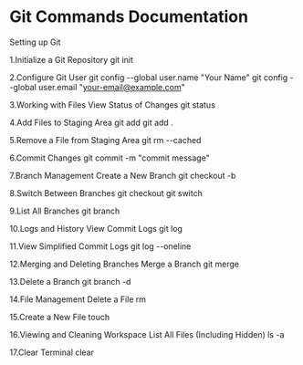 # Git Commands Documentation

Setting up Git

1.Initialize a Git Repository
    git init

2.Configure Git User
    git config --global user.name "Your Name"
    git config --global user.email "your-email@example.com"

3.Working with Files
    View Status of Changes
    git status

4.Add Files to Staging Area
    git add <filename>
    git add .

5.Remove a File from Staging Area
    git rm --cached <filename>

6.Commit Changes
    git commit -m "commit message"

7.Branch Management
    Create a New Branch
    git checkout -b <branch-name>

8.Switch Between Branches
    git checkout <branch-name>
    git switch <branch-name>

9.List All Branches
    git branch

10.Logs and History
    View Commit Logs
    git log

11.View Simplified Commit Logs
    git log --oneline

12.Merging and Deleting Branches
    Merge a Branch
    git merge <branch-name>

13.Delete a Branch
    git branch -d <branch-name>

14.File Management
    Delete a File
    rm <filename>

15.Create a New File
    touch <filename>

16.Viewing and Cleaning Workspace
    List All Files (Including Hidden)
    ls -a

17.Clear Terminal
    clear
